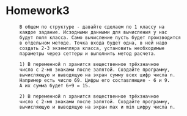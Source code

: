 # Homework3 

		 В общем по структуре - давайте сделаем по 1 классу на 
		 каждое задание. Исзодными данными для вычисления у нас 
		 будут поля класса. Само вычисление пусть будет производится 
		 в отдельном методе. Точка входа будет одна, в ней надо 
		 создать 2-3 экземпляра класса, установить необходимые 
		 параметры через сеттеры и выполнить метод расчета.
		 
		 1) В переменной n хранится вещественное трёхзначное 
		 число с 2-мя знаками после запятой. Создайте программу, 
		 вычисляющую и выводящую на экран сумму всех цифр числа n.
		 Например есть число 69. Цифры его составляющие - 6 и 9. 
		 А их сумма будет 6+9 = 15.
		
		 2) В переменной n хранится вещественное трёхзначное 
		 число с 2-мя знаками после запятой. Создайте программу, 
		 вычисляющую и выводящую на экран max и min цифру числа n.
		
